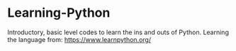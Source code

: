 # Learning-Python
Introductory, basic level codes to learn the ins and outs of Python. Learning the language from: https://www.learnpython.org/
